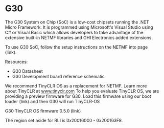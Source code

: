 # G30

The G30 System on Chip (SoC) is a low-cost chipsets running the .NET Micro Framework. It is programmed using Microsoft's Visual Studio using C# or Visual Basic which allows developers to take advantage of the extensive built-in NETMF libraries and GHI Electronics added extensions.

To use G30 SoC, follow the setup instructions on the NETMF into page (link).

Resources:
*	G30 Datasheet
*	G30 Development board reference schematic

We recommend TinyCLR OS as a replacement for NETMF. Learn more about TinyCLR at www.tinyclr.com
To help you evaluate TinyCLR OS, we are providing a preview firmware for G30. Load this firmware using our boot loader (link) and then G30 will run TinyCLR-OS

G30 TinyCLR OS firmware 0.5.0 (link)

The region set aside for RLI is 0x20016000 - 0x200163F8.
